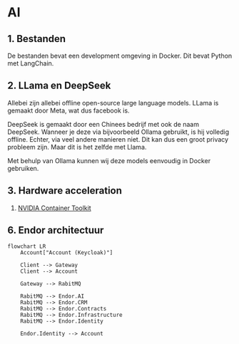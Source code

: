 # AI

## 1. Bestanden

De bestanden bevat een development omgeving in Docker.
Dit bevat Python met LangChain.

## 2. LLama en DeepSeek

Allebei zijn allebei offline open-source large language models.
LLama is gemaakt door Meta, wat dus facebook is.

DeepSeek is gemaakt door een Chinees bedrijf met ook de naam DeepSeek.
Wanneer je deze via bijvoorbeeld Ollama gebruikt, is hij volledig offline.
Echter, via veel andere manieren niet.
Dit kan dus een groot privacy probleem zijn.
Maar dit is het zelfde met Llama.

Met behulp van Ollama kunnen wij deze models eenvoudig in Docker gebruiken.

## 3. Hardware acceleration

1. [NVIDIA Container Toolkit](https://docs.nvidia.com/datacenter/cloud-native/container-toolkit/latest/install-guide.html#installation)

## 6. Endor architectuur

```mermaid
flowchart LR
    Account["Account (Keycloak)"]

    Client --> Gateway
    Client --> Account

    Gateway --> RabitMQ

    RabitMQ --> Endor.AI
    RabitMQ --> Endor.CRM
    RabitMQ --> Endor.Contracts
    RabitMQ --> Endor.Infrastructure
    RabitMQ --> Endor.Identity
    
    Endor.Identity --> Account
    
```
